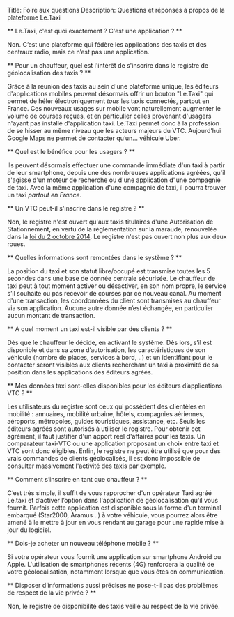 Title: Foire aux questions
Description: Questions et réponses à propos de la plateforme Le.Taxi

** Le.Taxi, c'est quoi exactement&#160;? C'est une application&#160;? **

Non. C’est une plateforme qui fédère les applications des taxis et des centraux radio, mais ce n’est pas une application.

** Pour un chauffeur, quel est l'intérêt de s'inscrire dans le registre de géolocalisation des taxis&#160;? **

Grâce à la réunion des taxis au sein d'une plateforme unique, les éditeurs d'applications mobiles peuvent désormais offrir un bouton "Le.Taxi" qui permet de héler électroniquement _tous_ les taxis connectés, partout en France. Ces nouveaux usages sur mobile vont naturellement augmenter le volume de courses reçues, et en particulier celles provenant d'usagers n'ayant pas installé d'application taxi. Le.Taxi permet donc à la profession de se hisser au même niveau que les acteurs majeurs du VTC. Aujourd’hui Google Maps ne permet de contacter qu’un... véhicule Uber.

** Quel est le bénéfice pour les usagers&#160;? **

Ils peuvent désormais effectuer une commande immédiate d'un taxi à partir de leur smartphone, depuis une des nombreuses applications agréées, qu'il s'agisse d'un moteur de recherche ou d'une application d"une compagnie de taxi. Avec la même application d'une compagnie de taxi, il pourra trouver un taxi _partout en France_.

** Un VTC peut-il s'inscrire dans le registre&#160;? **

Non, le registre n'est ouvert qu'aux taxis titulaires d'une Autorisation de Stationnement, en vertu de la règlementation sur la maraude, renouvelée dans la <a rel="nofollow" href="http://legifrance.gouv.fr/affichTexte.do?cidTexte=JORFTEXT000029527162&amp;categorieLien=id">loi du 2 octobre 2014</a>. Le registre n'est pas ouvert non plus aux deux roues.

** Quelles informations sont remontées dans le système&#160;? **

La position du taxi et son statut libre/occupé est transmise toutes les 5 secondes dans une base de donnée centrale sécurisée. Le chauffeur de taxi peut à tout moment activer ou désactiver, en son nom propre, le service s’il souhaite ou pas recevoir de courses par ce nouveau canal. Au moment d'une transaction, les coordonnées du client sont transmises au chauffeur via son application. Aucune autre donnée n’est échangée, en particulier aucun montant de transaction.

** A quel moment un taxi est-il visible par des clients&#160;? **

Dès que le chauffeur le décide, en activant le système. Dès lors, s’il est disponible et dans sa zone d’autorisation, les caractéristiques de son véhicule (nombre de places, services à bord, ..) et un identifiant pour le contacter seront visibles aux clients recherchant un taxi à proximité de sa position dans les applications des éditeurs agréés.

** Mes données taxi sont-elles disponibles pour les éditeurs d’applications VTC&#160;? **

Les utilisateurs du registre sont ceux qui possèdent des clientèles en mobilité&#160;: annuaires, mobilité urbaine, hôtels, compagnies aériennes, aéroports, métropoles, guides touristiques, assistance, etc. Seuls les éditeurs agréés sont autorisés à utiliser le registre. Pour obtenir cet agrément, il faut justifier d'un apport réel d'affaires pour les taxis. Un comparateur taxi-VTC ou une application proposant un choix entre taxi et VTC sont donc
éligibles. Enfin, le registre ne peut être utilisé que pour des vrais commandes de clients géolocalisés, il est donc impossible de consulter massivement l'activité des taxis par exemple.

** Comment s’inscrire en tant que chauffeur&#160;? **

C’est très simple, il suffit de vous rapprocher d'un opérateur Taxi agréé Le.taxi et d’activer l’option dans l'application de géolocalisation qu'il vous fournit. Parfois cette application est disponible sous la forme d'un terminal embarqué (Star2000, Aramus ..) à votre véhicule, vous pourrez alors être amené à le mettre à jour en vous rendant au garage pour une rapide mise à jour du logiciel.

** Dois-je acheter un nouveau téléphone mobile&#160;? **

Si votre opérateur vous fournit une application sur smartphone Android ou Apple. L'utilisation de smartphones récents (4G) renforcera la qualité de votre géolocalisation, notamment lorsque que vous êtes en communication.

** Disposer d’informations aussi précises ne pose-t-il pas des problèmes de respect de la vie privée&#160;? **

Non, le registre de disponibilité des taxis veille au respect de la vie privée.

